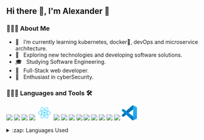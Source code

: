 ## Hi there 👋, I'm Alexander 🦑

### 👨🏻‍💻 About Me

- 🔭 &nbsp; I’m currently learning kubernetes, docker🐳, devOps and microservice architecture.
- 🤔 &nbsp; Exploring new technologies and developing software solutions.
- 🎓 &nbsp; Studying Software Engineering.
- 💼 &nbsp; Full-Stack web developer.
- 🌱 &nbsp; Enthusiast in cyberSecurity.

### 👨🏻‍💻 **Languages and Tools**  🛠 

<a target="_blank"><img height="40" src="https://img.icons8.com/color/48/000000/javascript.png"/></a>
<a target="_blank"><img height="40" src="https://img.icons8.com/color/48/000000/typescript.png"/></a>
<a target="_blank"><img height="40" src="https://img.icons8.com/color/48/000000/html-5.png"/></a>
<a target="_blank"><img height="40" src="https://img.icons8.com/color/48/000000/css3.png"/></a>
<a target="_blank"><img height="40" src="https://raw.githubusercontent.com/github/explore/80688e429a7d4ef2fca1e82350fe8e3517d3494d/topics/react/react.png"/></a>
<a target="_blank"><img height="40" src="https://www.vectorlogo.zone/logos/tailwindcss/tailwindcss-icon.svg"/></a>
<a target="_blank"><img height="40" src="https://www.vectorlogo.zone/logos/mysql/mysql-ar21.svg"/></a>
<a target="_blank"><img height="40" src="https://www.vectorlogo.zone/logos/postgresql/postgresql-ar21.svg"/></a>
<a target="_blank"><img height="40" src="https://www.vectorlogo.zone/logos/serverless/serverless-icon.svg"/></a>
<a target="_blank"><img height="40" src="https://www.vectorlogo.zone/logos/sequelizejs/sequelizejs-icon.svg"/></a>
<a target="_blank"><img height="40" src="https://www.vectorlogo.zone/logos/docker/docker-official.svg"></a>
<a target="_blank"><img height="40" src="https://www.vectorlogo.zone/logos/github/github-icon.svg"/></a>
<a target="_blank"><img height="40" src="https://www.vectorlogo.zone/logos/nodejs/nodejs-icon.svg"/></a>
<a target="_blank"><img height="40" src="https://www.vectorlogo.zone/logos/git-scm/git-scm-icon.svg"/></a>
<a target="_blank"><img height="40" src="https://raw.githubusercontent.com/github/explore/80688e429a7d4ef2fca1e82350fe8e3517d3494d/topics/visual-studio-code/visual-studio-code.png"/></a>

<details>
  <summary>:zap: Languages Used</summary>
  <img src="https://github-readme-stats.vercel.app/api/top-langs/?username=Alexandergv2117&layout=compact&bg_color=ffffff&text_color=333333">
</details>
